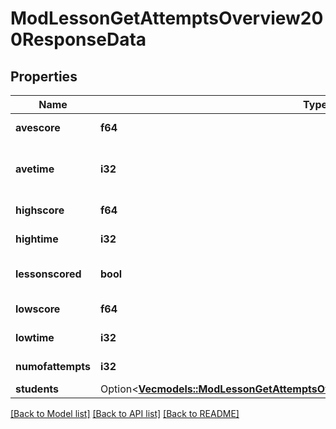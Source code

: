 # ModLessonGetAttemptsOverview200ResponseData

## Properties

Name | Type | Description | Notes
------------ | ------------- | ------------- | -------------
**avescore** | **f64** | Average score. | [default to null]
**avetime** | **i32** | Average time (spent in taking the lesson). | [default to null]
**highscore** | **f64** | High score. | [default to null]
**hightime** | **i32** | High time. | [default to null]
**lessonscored** | **bool** | True if the lesson was scored. | [default to null]
**lowscore** | **f64** | Low score. | [default to null]
**lowtime** | **i32** | Low time. | [default to null]
**numofattempts** | **i32** | Number of attempts. | [default to null]
**students** | Option<[**Vec<models::ModLessonGetAttemptsOverview200ResponseDataStudentsInner>**](mod_lesson_get_attempts_overview_200_response_data_students_inner.md)> |  | [optional]

[[Back to Model list]](../README.md#documentation-for-models) [[Back to API list]](../README.md#documentation-for-api-endpoints) [[Back to README]](../README.md)


